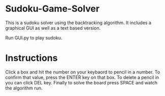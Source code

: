 # Sudoku-Game-Solver
This is a sudoku solver using the backtracking algorithm. It includes a graphical GUI as well as a text based version.

Run GUI.py to play sudoku.

# Instructions
Click a box and hit the number on your keybaord to pencil in a number. To confirm that value, press the ENTER key on that box. To delete a pencil in you can click DEL key. Finally to solve the board press SPACE and watch the algorithm run.
